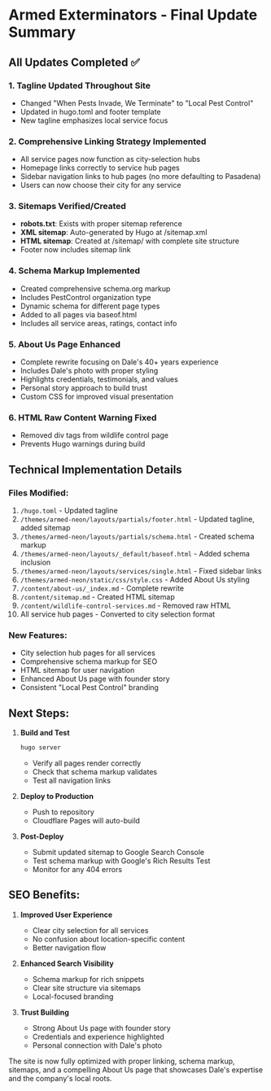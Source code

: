 # Armed Exterminators - Final Update Summary

## All Updates Completed ✅

### 1. **Tagline Updated Throughout Site**
- Changed "When Pests Invade, We Terminate" to "Local Pest Control"
- Updated in hugo.toml and footer template
- New tagline emphasizes local service focus

### 2. **Comprehensive Linking Strategy Implemented**
- All service pages now function as city-selection hubs
- Homepage links correctly to service hub pages
- Sidebar navigation links to hub pages (no more defaulting to Pasadena)
- Users can now choose their city for any service

### 3. **Sitemaps Verified/Created**
- **robots.txt**: Exists with proper sitemap reference
- **XML sitemap**: Auto-generated by Hugo at /sitemap.xml
- **HTML sitemap**: Created at /sitemap/ with complete site structure
- Footer now includes sitemap link

### 4. **Schema Markup Implemented**
- Created comprehensive schema.org markup
- Includes PestControl organization type
- Dynamic schema for different page types
- Added to all pages via baseof.html
- Includes all service areas, ratings, contact info

### 5. **About Us Page Enhanced**
- Complete rewrite focusing on Dale's 40+ years experience
- Includes Dale's photo with proper styling
- Highlights credentials, testimonials, and values
- Personal story approach to build trust
- Custom CSS for improved visual presentation

### 6. **HTML Raw Content Warning Fixed**
- Removed div tags from wildlife control page
- Prevents Hugo warnings during build

## Technical Implementation Details

### Files Modified:
1. `/hugo.toml` - Updated tagline
2. `/themes/armed-neon/layouts/partials/footer.html` - Updated tagline, added sitemap
3. `/themes/armed-neon/layouts/partials/schema.html` - Created schema markup
4. `/themes/armed-neon/layouts/_default/baseof.html` - Added schema inclusion
5. `/themes/armed-neon/layouts/services/single.html` - Fixed sidebar links
6. `/themes/armed-neon/static/css/style.css` - Added About Us styling
7. `/content/about-us/_index.md` - Complete rewrite
8. `/content/sitemap.md` - Created HTML sitemap
9. `/content/wildlife-control-services.md` - Removed raw HTML
10. All service hub pages - Converted to city selection format

### New Features:
- City selection hub pages for all services
- Comprehensive schema markup for SEO
- HTML sitemap for user navigation
- Enhanced About Us page with founder story
- Consistent "Local Pest Control" branding

## Next Steps:

1. **Build and Test**
   ```bash
   hugo server
   ```
   - Verify all pages render correctly
   - Check that schema markup validates
   - Test all navigation links

2. **Deploy to Production**
   - Push to repository
   - Cloudflare Pages will auto-build

3. **Post-Deploy**
   - Submit updated sitemap to Google Search Console
   - Test schema markup with Google's Rich Results Test
   - Monitor for any 404 errors

## SEO Benefits:

1. **Improved User Experience**
   - Clear city selection for all services
   - No confusion about location-specific content
   - Better navigation flow

2. **Enhanced Search Visibility**
   - Schema markup for rich snippets
   - Clear site structure via sitemaps
   - Local-focused branding

3. **Trust Building**
   - Strong About Us page with founder story
   - Credentials and experience highlighted
   - Personal connection with Dale's photo

The site is now fully optimized with proper linking, schema markup, sitemaps, and a compelling About Us page that showcases Dale's expertise and the company's local roots.